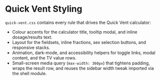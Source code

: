 # Quick Vent Styling

`quick-vent.css` contains every rule that drives the Quick Vent calculator:

- Colour accents for the calculator title, tooltip modal, and inline dosage/results text.
- Layout for the fieldsets, inline fractions, sex selection buttons, and responsive stacks.
- Animation, dark-mode, and accessibility helpers for toggle links, modal content, and the TV value rows.
- Small-screen media query (`max-width: 360px`) that tightens padding, wraps the result row, and reuses the sidebar width tweak imported via the shell module.

